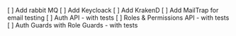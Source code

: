 [ ] Add rabbit MQ
[ ] Add Keycloack
[ ] Add KrakenD
[ ] Add MailTrap for email testing
[ ] Auth API - with tests
[ ] Roles & Permissions API - with tests
[ ] Auth Guards with Role Guards - with tests